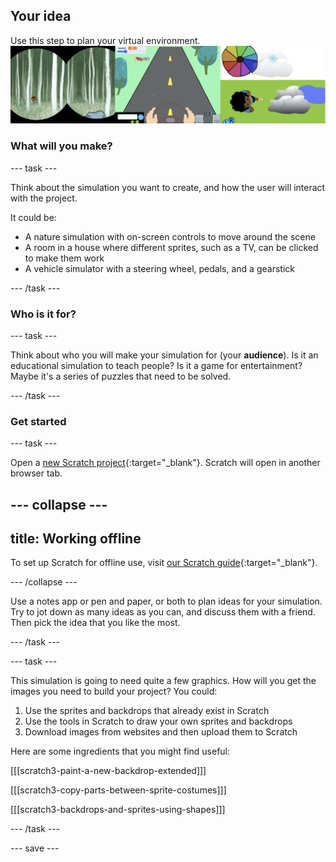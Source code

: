 ## Your idea

Use this step to plan your virtual environment. ![Example world projects.](images/step.png)

### What will you make?

--- task ---

Think about the simulation you want to create, and how the user will interact with the project.

It could be:
- A nature simulation with on-screen controls to move around the scene
- A room in a house where different sprites, such as a TV, can be clicked to make them work
- A vehicle simulator with a steering wheel, pedals, and a gearstick


--- /task ---

### Who is it for?

--- task ---

Think about who you will make your simulation for (your **audience**). Is it an educational simulation to teach people? Is it a game for entertainment? Maybe it's a series of puzzles that need to be solved.

--- /task ---

### Get started


--- task ---

Open a [new Scratch project](http://rpf.io/scratch-new){:target="_blank"}. Scratch will open in another browser tab.

--- collapse ---
---
title: Working offline
---

To set up Scratch for offline use, visit [our Scratch guide](https://learning-admin.raspberrypi.org/en/projects/getting-started-scratch/1){:target="_blank"}.

--- /collapse ---

Use a notes app or pen and paper, or both to plan ideas for your simulation. Try to jot down as many ideas as you can, and discuss them with a friend. Then pick the idea that you like the most.

--- /task ---

--- task ---

This simulation is going to need quite a few graphics. How will you get the images you need to build your project? You could:

1. Use the sprites and backdrops that already exist in Scratch
2. Use the tools in Scratch to draw your own sprites and backdrops
3. Download images from websites and then upload them to Scratch

Here are some ingredients that you might find useful:

[[[scratch3-paint-a-new-backdrop-extended]]]

[[[scratch3-copy-parts-between-sprite-costumes]]]

[[[scratch3-backdrops-and-sprites-using-shapes]]]

--- /task ---

--- save ---
